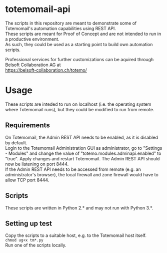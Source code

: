 # totemomail-api
The scripts in this repository are meant to demonstrate some of Totemomail's automation capabilities using REST API.  
These scripts are meant for Proof of Concept and are not intended to run in a productive environment.  
As such, they could be used as a starting point to build own automation scripts.  

Professional services for further customizations can be aquired through Belsoft Collaboration AG at  
https://belsoft-collaboration.ch/totemo/  

# Usage
These scripts are inteded to run on localhost (i.e. the operating system where Totemomail runs), but they could be modified to run from remote.  

## Requirements
On Totemomail, the Admin REST API needs to be enabled, as it is disabled by default.  
Login to the Totemomail Administration GUI as administrator, go to "Settings - Modules" and change the value of "totemo.modules.adminapi.enabled" to "true". Apply changes and restart Totemomail. The Admin REST API should now be listening on port 8444.  
If the Admin REST API needs to be accessed from remote (e.g. an administrator's browser), the local firewall and zone firewall would have to allow TCP port 8444.  

## Scripts
These scripts are written in Python 2.* and may not run with Python 3.*.  

## Setting up test
Copy the scripts to a suitable host, e.g. to the Totemomail host itself.  
```chmod ug+x tm*.py```  
Run one of the scripts locally.  
  
